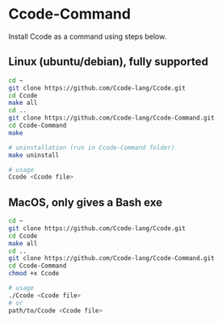 # Ccode-Command
Install Ccode as a command using steps below.
## Linux (ubuntu/debian), fully supported
```bash
cd ~
git clone https://github.com/Ccode-lang/Ccode.git
cd Ccode
make all
cd ..
git clone https://github.com/Ccode-lang/Ccode-Command.git
cd Ccode-Command
make

# uninstallation (run in Ccode-Command folder)
make uninstall

# usage
Ccode <Ccode file>
```
## MacOS, only gives a Bash exe
```bash
cd ~
git clone https://github.com/Ccode-lang/Ccode.git
cd Ccode
make all
cd ..
git clone https://github.com/Ccode-lang/Ccode-Command.git
cd Ccode-Command
chmod +x Ccode

# usage
./Ccode <Ccode file>
# or
path/to/Ccode <Ccode file>
```
